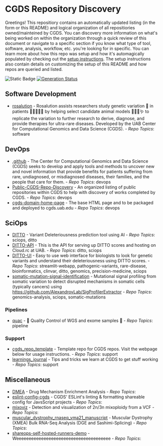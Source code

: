 
# CGDS Repository Discovery
Greetings! This repositiory contains an automatically updated listing (in the form or this README) and
logical organization of all repositiories owned/mainteined by CGDS. You can discovery more information
on what's being worked on within the organization through a quick review of this document or navigate
to a specific section if you know what type of tool, software, analysis, workflow, etc. you're looking
for in specific. You can learn more about how this repo was setup and how it's automagically populated
by checking out the [setup instructions](setup.md). The setup instructions also contain details on
customizing the setup of this README and how repos are queried and listed.

![Static Badge](https://img.shields.io/badge/Last_Updated-08%2F11%2F25-blue)
[![Generation Status](https://github.com/uab-cgds-worthey/CGDS-Repo-Discovery/actions/workflows/organize-readme.yml/badge.svg)](https://github.com/uab-cgds-worthey/CGDS-Repo-Discovery/actions/workflows/organize-readme.yml)

## Software Development
  - [rosalution](https://github.com/uab-cgds-worthey/rosalution) - Rosalution assists researchers study genetic variation 🧬 in patients 🧑🏾‍🤝‍🧑🏼 by helping select candidate animal models 🐀🐁🐠🪱 to replicate the variation to further research to derive, diagnose, and provide therapies for ultra-rare diseases. Developed by the UAB Center for Computational Genomics and Data Science (CGDS). -  _Repo Topics_: software

## DevOps
  - [.github](https://github.com/uab-cgds-worthey/.github) - The Center for Computational Genomics and Data Science (CGDS) seeks to develop and apply tools and methods to uncover new and novel information that provide benefits for patients suffering from rare, undiagnosed, or misdiagnosed diseases, their families, and the people that care for them. -  _Repo Topics_: devops
  - [Public-CGDS-Repo-Discovery](https://github.com/uab-cgds-worthey/Public-CGDS-Repo-Discovery) - An organized listing of public repositories within CGDS to help with discovery of works completed by CGDS. -  _Repo Topics_: devops
  - [cgds-domain-home-page](https://github.com/uab-cgds-worthey/cgds-domain-home-page) - The base HTML page and to be packaged and deployed to cgds.uab.edu -  _Repo Topics_: devops

## SciOps
  - [DITTO](https://github.com/uab-cgds-worthey/DITTO) - Variant Deleteriousness prediction tool using AI -  _Repo Topics_: sciops, ditto
  - [DITTO-API](https://github.com/uab-cgds-worthey/DITTO-API) - This is the API for serving up DITTO scores and hosting on Cloud.rc at UAB. -  _Repo Topics_: ditto, sciops
  - [DITTO-UI](https://github.com/uab-cgds-worthey/DITTO-UI) - Easy to use web interface for biologists to look for genetic variants and understand their deleteriousness using DITTO scores. -  _Repo Topics_: streamlit-webapp, pathogenic-variants, rare-disease, bioinformatics, clinvar, ditto, genomics, precision-medicine, sciops
  - [somatic-mutation-signal-identification](https://github.com/uab-cgds-worthey/somatic-mutation-signal-identification) - Mutational signal profiling from somatic variation to detect disrupted mechanisms in somatic cells (typically cancers) using https://github.com/AlexandrovLab/SigProfilerExtractor -  _Repo Topics_: genomics-analysis, sciops, somatic-mutations

### Pipelines
  - [quac](https://github.com/uab-cgds-worthey/quac) - 🦆 Quality Control of WGS and exome samples 🦆 -  _Repo Topics_: pipeline

### Support
  - [cgds_repo_template](https://github.com/uab-cgds-worthey/cgds_repo_template) - Template repo for CGDS repos.  Visit the webpage below for usage instructions. -  _Repo Topics_: support
  - [learnings_journal](https://github.com/uab-cgds-worthey/learnings_journal) - Tips and tricks we learn at CGDS to get stuff working -  _Repo Topics_: support

## Miscellaneous
  - [DMEA](https://github.com/uab-cgds-worthey/DMEA) - Drug Mechanism Enrichment Analysis -  _Repo Topics_: 
  - [eslint-config-cgds](https://github.com/uab-cgds-worthey/eslint-config-cgds) - CGDS' ESLint's linting & formatting shareable config for JavsScript projects -  _Repo Topics_: 
  - [mixoviz](https://github.com/uab-cgds-worthey/mixoviz) - Detection and visualization of 2n/3n mixoploidy from a VCF -  _Repo Topics_: 
  - [muscular_dystrophy_rnaseq_vma21_manuscript](https://github.com/uab-cgds-worthey/muscular_dystrophy_rnaseq_vma21_manuscript) - Muscular Dystrophy (XMEA) Bulk RNA-Seq Analysis (DGE and Sashimi-Splicing) -  _Repo Topics_: 
  - [shareops-self-hosted-runners-demo](https://github.com/uab-cgds-worthey/shareops-self-hosted-runners-demo) - Weeeeeeeeeeeeeeeeeeeeeeeeeeeeeeeeeeeeee -  _Repo Topics_: 

